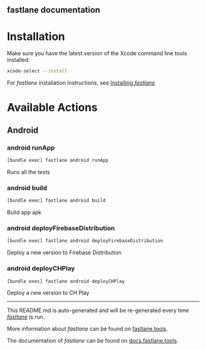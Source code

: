 fastlane documentation
----

# Installation

Make sure you have the latest version of the Xcode command line tools installed:

```sh
xcode-select --install
```

For _fastlane_ installation instructions, see [Installing _fastlane_](https://docs.fastlane.tools/#installing-fastlane)

# Available Actions

## Android

### android runApp

```sh
[bundle exec] fastlane android runApp
```

Runs all the tests

### android build

```sh
[bundle exec] fastlane android build
```

Build app apk

### android deployFirebaseDistribution

```sh
[bundle exec] fastlane android deployFirebaseDistribution
```

Deploy a new version to Firebase Distribution

### android deployCHPlay

```sh
[bundle exec] fastlane android deployCHPlay
```

Deploy a new version to CH Play

----

This README.md is auto-generated and will be re-generated every time [_fastlane_](https://fastlane.tools) is run.

More information about _fastlane_ can be found on [fastlane.tools](https://fastlane.tools).

The documentation of _fastlane_ can be found on [docs.fastlane.tools](https://docs.fastlane.tools).
